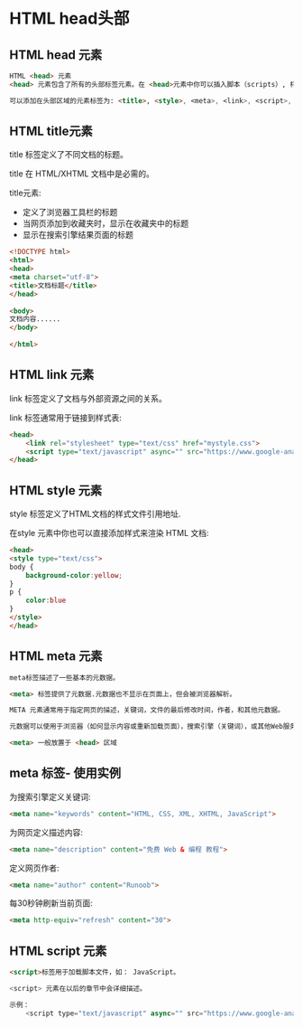 # HTML head头部



## HTML head 元素

```html
HTML <head> 元素
<head> 元素包含了所有的头部标签元素。在 <head>元素中你可以插入脚本（scripts）, 样式文件（CSS），及各种meta信息。

可以添加在头部区域的元素标签为: <title>, <style>, <meta>, <link>, <script>, <noscript> 和 <base>。
```



## HTML title元素

title 标签定义了不同文档的标题。

title 在 HTML/XHTML 文档中是必需的。

title元素:

- 定义了浏览器工具栏的标题
- 当网页添加到收藏夹时，显示在收藏夹中的标题
- 显示在搜索引擎结果页面的标题

```html
<!DOCTYPE html>
<html>
<head> 
<meta charset="utf-8"> 
<title>文档标题</title>
</head>
 
<body>
文档内容......
</body>
 
</html>
```

## HTML link 元素

link 标签定义了文档与外部资源之间的关系。

link 标签通常用于链接到样式表:

```html
<head>
	<link rel="stylesheet" type="text/css" href="mystyle.css">
    <script type="text/javascript" async="" src="https://www.google-analytics.com/analytics.js">		</script>
</head>
```



## HTML style 元素

style 标签定义了HTML文档的样式文件引用地址.

在style 元素中你也可以直接添加样式来渲染 HTML 文档:

```html
<head>
<style type="text/css">
body {
    background-color:yellow;
}
p {
    color:blue
}
</style>
</head>
```



## HTML meta 元素

```html
meta标签描述了一些基本的元数据。

<meta> 标签提供了元数据.元数据也不显示在页面上，但会被浏览器解析。

META 元素通常用于指定网页的描述，关键词，文件的最后修改时间，作者，和其他元数据。

元数据可以使用于浏览器（如何显示内容或重新加载页面），搜索引擎（关键词），或其他Web服务。

<meta> 一般放置于 <head> 区域
```

## meta 标签- 使用实例

为搜索引擎定义关键词:

```html
<meta name="keywords" content="HTML, CSS, XML, XHTML, JavaScript">
```

为网页定义描述内容:

```html
<meta name="description" content="免费 Web & 编程 教程">
```

定义网页作者:

```html
<meta name="author" content="Runoob">
```

每30秒钟刷新当前页面:

```html
<meta http-equiv="refresh" content="30">
```



## HTML script 元素

```html
<script>标签用于加载脚本文件，如： JavaScript。

<script> 元素在以后的章节中会详细描述。

示例：
    <script type="text/javascript" async="" src="https://www.google-analytics.com/analytics.js">		</script>
```